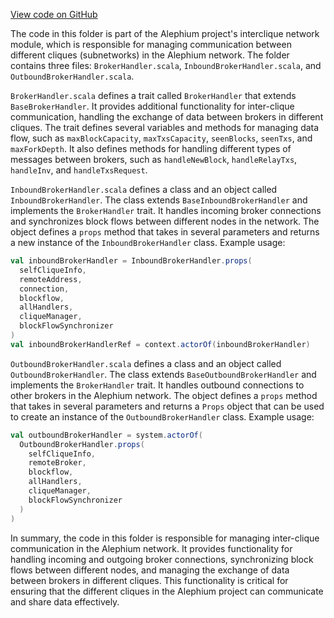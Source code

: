 [View code on GitHub](https://github.com/oxygenium/oxygenium/.autodoc/docs/json/flow/src/main/scala/org/oxygenium/flow/network/interclique)

The code in this folder is part of the Alephium project's interclique network module, which is responsible for managing communication between different cliques (subnetworks) in the Alephium network. The folder contains three files: `BrokerHandler.scala`, `InboundBrokerHandler.scala`, and `OutboundBrokerHandler.scala`.

`BrokerHandler.scala` defines a trait called `BrokerHandler` that extends `BaseBrokerHandler`. It provides additional functionality for inter-clique communication, handling the exchange of data between brokers in different cliques. The trait defines several variables and methods for managing data flow, such as `maxBlockCapacity`, `maxTxsCapacity`, `seenBlocks`, `seenTxs`, and `maxForkDepth`. It also defines methods for handling different types of messages between brokers, such as `handleNewBlock`, `handleRelayTxs`, `handleInv`, and `handleTxsRequest`.

`InboundBrokerHandler.scala` defines a class and an object called `InboundBrokerHandler`. The class extends `BaseInboundBrokerHandler` and implements the `BrokerHandler` trait. It handles incoming broker connections and synchronizes block flows between different nodes in the network. The object defines a `props` method that takes in several parameters and returns a new instance of the `InboundBrokerHandler` class. Example usage:

```scala
val inboundBrokerHandler = InboundBrokerHandler.props(
  selfCliqueInfo,
  remoteAddress,
  connection,
  blockflow,
  allHandlers,
  cliqueManager,
  blockFlowSynchronizer
)
val inboundBrokerHandlerRef = context.actorOf(inboundBrokerHandler)
```

`OutboundBrokerHandler.scala` defines a class and an object called `OutboundBrokerHandler`. The class extends `BaseOutboundBrokerHandler` and implements the `BrokerHandler` trait. It handles outbound connections to other brokers in the Alephium network. The object defines a `props` method that takes in several parameters and returns a `Props` object that can be used to create an instance of the `OutboundBrokerHandler` class. Example usage:

```scala
val outboundBrokerHandler = system.actorOf(
  OutboundBrokerHandler.props(
    selfCliqueInfo,
    remoteBroker,
    blockflow,
    allHandlers,
    cliqueManager,
    blockFlowSynchronizer
  )
)
```

In summary, the code in this folder is responsible for managing inter-clique communication in the Alephium network. It provides functionality for handling incoming and outgoing broker connections, synchronizing block flows between different nodes, and managing the exchange of data between brokers in different cliques. This functionality is critical for ensuring that the different cliques in the Alephium project can communicate and share data effectively.
